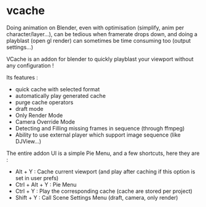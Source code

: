 # vcache

Doing animation on Blender, even with optimisation (simplify, anim per character/layer…), can be tedious when framerate drops down, and doing a playblast (open gl render) can sometimes be time consuming too (output settings…)

VCache is an addon for blender to quickly playblast your viewport without any configuration !

Its features :

- quick cache with selected format
- automatically play generated cache
- purge cache operators
- draft mode
- Only Render Mode
- Camera Override Mode
- Detecting and Filling missing frames in sequence (through ffmpeg)
- Ability to use external player which support image sequence (like DJView…)

The entire addon UI is a simple Pie Menu, and a few shortcuts, here they are :

- Alt + Y : Cache current viewport (and play after caching if this option is set in user prefs)
- Ctrl + Alt + Y : Pie Menu
- Ctrl + Y : Play the corresponding cache (cache are stored per project)
- Shift + Y : Call Scene Settings Menu (draft, camera, only render)
